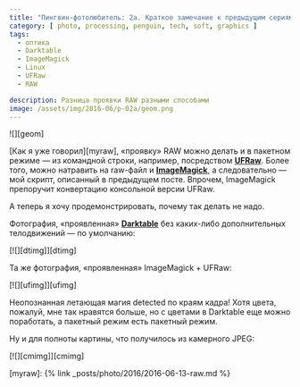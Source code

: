```yaml
---
title: "Пингвин-фотолюбитель: 2а. Краткое замечание к предыдущим сериям"
category: [ photo, processing, penguin, tech, soft, graphics ]
tags:
  - оптика
  - Darktable
  - ImageMagick
  - Linux
  - UFRaw
  - RAW

description: Разница проявки RAW разными способами
image: /assets/img/2016-06/p-02a/geom.png
---
```

<div class="right-box" style="width: 400px;">
![][geom]
</div>

[Как я уже говорил][myraw], «проявку» RAW можно делать и в пакетном режиме — из командной строки, например,
посредством **[UFRaw][ufraw]**. Более того, можно натравить на raw-файл и **[ImageMagick][imag]**, а следовательно —
мой скрипт, описанный в предыдущем посте. Впрочем, ImageMagick препоручит конвертацию консольной версии UFRaw.

А теперь я хочу продемонстрировать, почему так делать не надо.

<!--more-->

Фотография, «проявленная» **[Darktable][darktable]** без каких-либо дополнительных телодвижений — по умолчанию:

<div class="center-box">
[![][dtimg]][dtimg]
</div>

Та же фотография, «проявленная» ImageMagick + UFRaw:

<div class="center-box">
[![][ufimg]][ufimg]
</div>

Неопознанная летающая магия detected по краям кадра! Хотя цвета, пожалуй, мне так нравятся больше, но с цветами
в Dark&shy;table еще можно поработать, а пакетный режим есть пакетный режим.

Ну и для полноты картины, что получилось из камерного JPEG:

<div class="center-box">
[![][cmimg]][cmimg]
</div>



[geom]: /assets/img/2016-06/p-02a/geom.png
[dtimg]: /assets/img/2016-06/p-02a/darktable.jpg
[ufimg]: /assets/img/2016-06/p-02a/ufraw.jpg
[cmimg]: /assets/img/2016-06/p-02a/camera.jpg

[ufraw]: http://ufraw.sourceforge.net/
[imag]: http://www.imagemagick.org/
[darktable]: https://www.darktable.org/

[myraw]: {% link _posts/photo/2016/2016-06-13-raw.md %}
